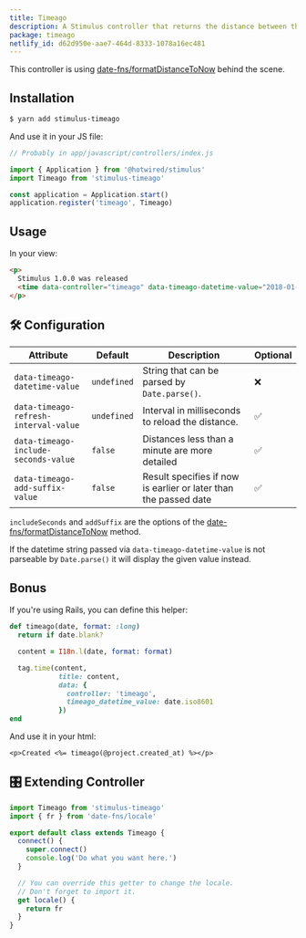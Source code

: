 ```yaml
---
title: Timeago
description: A Stimulus controller that returns the distance between the given date and now in words.
package: timeago
netlify_id: d62d950e-aae7-464d-8333-1078a16ec481
---
```


This controller is using [date-fns/formatDistanceToNow](https://date-fns.org/v2.2.1/docs/formatDistanceToNow) behind the scene.

## Installation

```bash
$ yarn add stimulus-timeago
```

And use it in your JS file:

```js
// Probably in app/javascript/controllers/index.js

import { Application } from '@hotwired/stimulus'
import Timeago from 'stimulus-timeago'

const application = Application.start()
application.register('timeago', Timeago)
```

<DocsDemoLink package-name="timeago"></DocsDemoLink>

## Usage

In your view:

```html
<p>
  Stimulus 1.0.0 was released
  <time data-controller="timeago" data-timeago-datetime-value="2018-01-30T09:00"></time>.
</p>
```

## 🛠 Configuration

| Attribute                             | Default     | Description                                                      | Optional |
| ------------------------------------- | ----------- | ---------------------------------------------------------------- | -------- |
| `data-timeago-datetime-value`         | `undefined` | String that can be parsed by `Date.parse()`.                     | ❌       |
| `data-timeago-refresh-interval-value` | `undefined` | Interval in milliseconds to reload the distance.                 | ✅       |
| `data-timeago-include-seconds-value`  | `false`     | Distances less than a minute are more detailed                   | ✅       |
| `data-timeago-add-suffix-value`       | `false`     | Result specifies if now is earlier or later than the passed date | ✅       |

`includeSeconds` and `addSuffix` are the options of the [date-fns/formatDistanceToNow](https://date-fns.org/v2.2.1/docs/formatDistanceToNow) method.

If the datetime string passed via `data-timeago-datetime-value` is not parseable by `Date.parse()` it will display the given value instead.

## Bonus

If you're using Rails, you can define this helper:

```ruby
def timeago(date, format: :long)
  return if date.blank?

  content = I18n.l(date, format: format)

  tag.time(content,
            title: content,
            data: {
              controller: 'timeago',
              timeago_datetime_value: date.iso8601
            })
end
```

And use it in your html:

```erb
<p>Created <%= timeago(@project.created_at) %></p>
```

## 🎛 Extending Controller

<DocsExtendingController>

```js
import Timeago from 'stimulus-timeago'
import { fr } from 'date-fns/locale'

export default class extends Timeago {
  connect() {
    super.connect()
    console.log('Do what you want here.')
  }

  // You can override this getter to change the locale.
  // Don't forget to import it.
  get locale() {
    return fr
  }
}
```

</DocsExtendingController>
